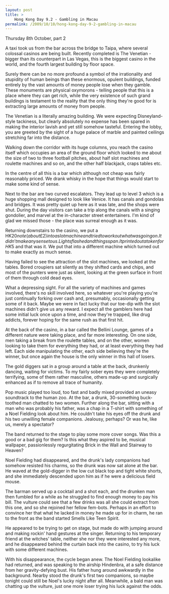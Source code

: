 ```yaml
---
layout: post
title: >
    Hong Kong Day 9.2 - Gambling in Macau
permalink: /2009/10/10/hong-kong-day-9-2-gambling-in-macau
---
```

Thursday 8th October, part 2

A taxi took us from the bar across the bridge to Taipa, where several colossal casinos are being built. Recently completed is The Venetian - bigger than its counterpart in Las Vegas, this is the biggest casino in the world, and the fourth largest building by floor space.

Surely there can be no more profound a symbol of the irrationality and stupidity of human beings than these enormous, opulent buildings, funded entirely by the vast amounts of money people lose when they gamble. These monuments are physical oxymorons - telling people that this is a place where they can get rich, while the very existence of such grand buildings is testament to the reality that the only thing they're good for is extracting large amounts of money from people.

The Venetian is a literally amazing building. We were expecting Disneyland-style tackiness, but clearly absolutely no expense has been spared in making the interior lavish and yet still somehow tasteful. Entering the lobby, you are greeted by the sight of a huge palace of marble and painted ceilings stretching far into the distance.

Walking down the corridor with its huge columns, you reach the casino itself which occupies an area of the ground floor which looked to me about the size of two to three football pitches, about half slot machines and roulette machines and so on, and the other half blackjack, craps tables etc.

In the centre of all this is a bar which although not cheap was fairly reasonably priced. We drank whisky in the hope that things would start to make some kind of sense.

Next to the bar are two curved escalators. They lead up to level 3 which is a huge shopping mall designed to look like Venice. It has canals and gondolas and bridges. It was pretty quiet up here as it was late, and the shops were shut. During the day visitors can take a trip along the canals with a singing gondolier, and marvel at the in-character street entertainers. I'm kind of glad we missed those - the place was surreal enough as it was.

Returning downstairs to the casino, we put a HK$20 note (about £2) into a slot machine and tried to work out what was going on. It didn't make any sense to us. Lights flashed and things span. It printed out a token for HK$5 and that was it. We put that into a different machine which turned out to make exactly as much sense.

Having failed to see the attraction of the slot machines, we looked at the tables. Bored croupiers sat silently as they shifted cards and chips, and most of the punters were just as silent, looking at the green surface in front of them through cold dead eyes.

What a depressing sight. For all the variety of machines and games involved, there's no skill involved here, so whatever you're playing you're just continually forking over cash and, presumably, occasionally getting some of it back. Maybe we were in fact lucky that our toe-dip with the slot machines didn't give us any reward. I expect all the gamblers here had some initial luck once upon a time, and now they're trapped, like drug addicts, forever hoping for the same rush as that first hit.

At the back of the casino, in a bar called the Bellini Lounge, games of a different nature were taking place, and  far more interesting. On one side, men taking a break from the roulette tables, and on the other, women looking to take them for everything they had, or at least everything they had left. Each side manipulating the other, each side believing they're the winner, but once again the house is the only winner in this hall of losers.

The gold diggers sat in a group around a table at the back, drunkenly dancing, waiting for victims. To my fairly sober eyes they were completely terrifying, some of them rather masculine, others made-up and surgically enhanced as if to remove all trace of humanity.

Pop music played too loud, too fast and badly mixed provided an uneasy soundtrack to the human zoo. At the bar, a drunk, 30-something buck-toothed man chatted to two women. Further along the bar, sitting with a man who was probably his father, was a chap in a T-shirt with something of a Noel Fielding look about him. He couldn't take his eyes off the drunk and his two unwilling female companions. Jealousy, perhaps? Or was he, like us, merely a spectator?

The band returned to the stage to play some more cover songs. Was this a good or a bad gig for them? Is this what they aspired to be, musical wallpaper, passionlessly regurgitating Brick in the Wall and Stairway to Heaven?

Noel Fielding had disappeared, and the drunk's lady companions had somehow resisted his charms, so the drunk was now sat alone at the bar. He waved at the gold-digger in the low cut black top and tight white shorts, and she immediately descended upon him as if he were a delicious field mouse.

The barman served up a cocktail and a shot each, and the drunken man then fumbled for a while as he struggled to find enough money to pay his bill. The vulture could see that a few drinks was all she could extract from this one, and so she rejoined her fellow fem-bots. Perhaps in an effort to convince her that what he lacked in money he made up for in charm, he ran to the front as the band started Smells Like Teen Spirit.

He appeared to be trying to get on stage, but made do with jumping around and making rockin' hand gestures at the singer. Returning to his temporary friend at the witches' table, neither she nor they were interested any more, and he disappeared behind the curtain back into the casino, to try his luck with some different machines.

With his disappearance, the cycle began anew. The Noel Fielding lookalike had returned, and was speaking to the airship Hindenbra, at a safe distance from her gravity-defying bust. His father hung around awkwardly in the background. Nearby stood the drunk's first two companions, so maybe tonight could still be Noel's lucky night after all. Meanwhile, a bald man was chatting up the vulture, just one more loser trying his luck against the odds.
